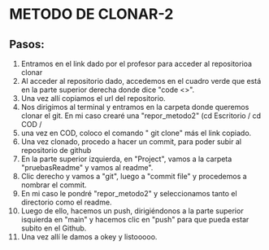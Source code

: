 # METODO DE CLONAR-2
## Pasos:

1. Entramos en el link dado por el profesor para acceder al repositorioa clonar
2. Al acceder al repositorio dado, accedemos en el cuadro verde que está en la parte superior derecha donde dice "code <>".
3. Una vez allí copiamos el url del repositorio.
4. Nos dirigimos al terminal y entramos en la carpeta donde queremos clonar el git. En mi caso crearé una "repor_metodo2" (cd Escritorio / cd COD /
5. una vez en COD, coloco el comando " git clone" más el link copiado.
6. Una vez clonado, procedo a hacer un commit, para poder subir al repositorio de github
7. En la parte superior izquierda, en "Project", vamos a la carpeta "pruebasReadme" y vamos al readme".
8. Clic derecho y vamos a "git", luego a "commit file" y procedemos a nombrar el commit.
9. En mi caso le pondré "repor_metodo2" y seleccionamos tanto el directorio como el readme.
10. Luego de ello, hacemos un push, dirigiéndonos a la parte superior isquierda en "main" y hacemos clic en "push" para que pueda estar subito en el Github.
11. Una vez allí le damos a okey y listooooo. 
